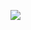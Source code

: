 [![](https://www.herokucdn.com/deploy/button.png)](https://heroku.com/deploy?template=https://github.com/ZerNico/Deezloader)
